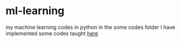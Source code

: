 # ml-learning
my machine learning codes in python
in the some codes folder I have implemented some codes taught [here](https://www.youtube.com/watch?v=cKxRvEZd3Mw&list=PLT6elRN3Aer7ncFlaCz8Zz-4B5cnsrOMt)
